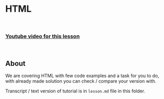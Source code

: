 
# HTML

<br/>

### [Youtube video for this lesson](https://www.youtube.com)

<br/>

## About

We are covering HTML with few code examples and a task for you to do, with already made solution you can check / compare your version with.

Transcript / text version of tutorial is in `lesson.md` file in this folder.
